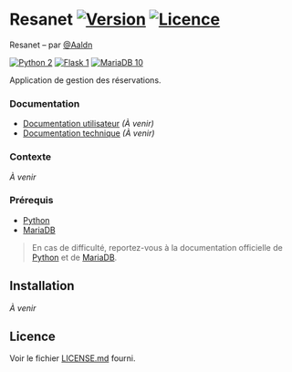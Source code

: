 Resanet [![Version](https://img.shields.io/badge/version-1.0.0-2fba00.svg?style=flat-square)](#readme) [![Licence](https://img.shields.io/badge/licence-MIT-2fba00.svg?style=flat-square)](https://github.com/Aaldn/Resanet/blob/master/LICENSE.md)
========================

Resanet – par [@Aaldn](https://github.com/Aaldn)

[![Python 2](https://img.shields.io/badge/Python-2.7-3775ab.svg?style=flat-square&logo=python&logoColor=ffffff)](https://www.python.org/) [![Flask 1](https://img.shields.io/badge/Flask-1.1-ffffff.svg?style=flat-square&logo=flask)](https://flask.palletsprojects.com/en/1.1.x/) [![MariaDB 10](https://img.shields.io/badge/MariaDB-10.3-c0765a.svg?style=flat-square&logo=mariadb)](https://mariadb.org/)

Application de gestion des réservations.

### Documentation

  * [Documentation utilisateur](docs/Documentation-Utilisateur.pdf) _(À venir)_
  * [Documentation technique](docs/Documentation-Technique.pdf) _(À venir)_

### Contexte

_À venir_

### Prérequis

  * [Python](https://www.python.org/downloads/)
  * [MariaDB](https://mariadb.org/download/?t=mariadb&o=true&p=mariadb&r=10.3.31&os=Linux&cpu=x86_64&i=systemd)

> En cas de difficulté, reportez-vous à la documentation officielle de [Python](https://docs.python.org/2.7/) et de [MariaDB](https://mariadb.com/kb/en/documentation/).

## Installation

_À venir_

## Licence

Voir le fichier [LICENSE.md](https://github.com/Aaldn/Resanet/blob/master/LICENSE.md) fourni.
